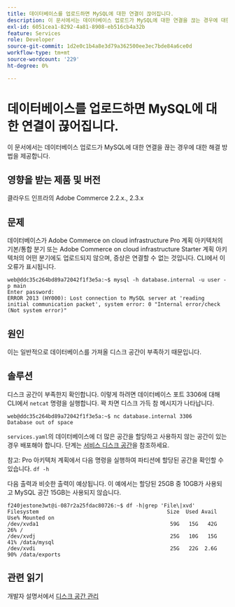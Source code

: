 ```yaml
---
title: 데이터베이스를 업로드하면 MySQL에 대한 연결이 끊어집니다.
description: 이 문서에서는 데이터베이스 업로드가 MySQL에 대한 연결을 끊는 경우에 대한 해결 방법을 제공합니다.
exl-id: 6051cea1-8292-4a81-8908-eb516cb4a32b
feature: Services
role: Developer
source-git-commit: 1d2e0c1b4a8e3d79a362500ee3ec7bde84a6ce0d
workflow-type: tm+mt
source-wordcount: '229'
ht-degree: 0%

---
```


# 데이터베이스를 업로드하면 MySQL에 대한 연결이 끊어집니다.

이 문서에서는 데이터베이스 업로드가 MySQL에 대한 연결을 끊는 경우에 대한 해결 방법을 제공합니다.

## 영향을 받는 제품 및 버전

클라우드 인프라의 Adobe Commerce 2.2.x., 2.3.x

## 문제

데이터베이스가 Adobe Commerce on cloud infrastructure Pro 계획 아키텍처의 기본/통합 분기 또는 Adobe Commerce on cloud infrastructure Starter 계획 아키텍처의 어떤 분기에도 업로드되지 않으며, 증상은 연결할 수 없는 것입니다. CLI에서 이 오류가 표시됩니다.

```
web@ddc35c264bd89a72042f1f3e5a:~$ mysql -h database.internal -u user -p main
Enter password:
ERROR 2013 (HY000): Lost connection to MySQL server at 'reading initial communication packet', system error: 0 "Internal error/check (Not system error)"
```

## 원인

이는 일반적으로 데이터베이스를 가져올 디스크 공간이 부족하기 때문입니다.

## 솔루션

디스크 공간이 부족한지 확인합니다. 이렇게 하려면 데이터베이스 포트 3306에 대해 CLI에서 `netcat` 명령을 실행합니다. 꽉 차면 디스크 가득 참 메시지가 나타납니다.

```
web@ddc35c264bd89a72042f1f3e5a:~$ nc database.internal 3306
Database out of space
```

`services.yaml`의 데이터베이스에 더 많은 공간을 할당하고 사용하지 않는 공간이 있는 경우 배포해야 합니다. 단계는 [서비스 디스크 공간](https://devdocs.magento.com/cloud/project/manage-disk-space.html#service-disk-space)을 참조하세요.

참고: Pro 아키텍처 계획에서 다음 명령을 실행하여 파티션에 할당된 공간을 확인할 수 있습니다. `df -h`

다음 출력과 비슷한 출력이 예상됩니다. 이 예에서는 할당된 25GB 중 10GB가 사용되고 MySQL 공간 15GB는 사용되지 않습니다.

```
f240jestone3wt@i-087r2a25fdac80726:~$ df -h|grep 'File\|xvd'
Filesystem                                         Size  Used Avail Use% Mounted on
/dev/xvda1                                          59G   15G   42G  26% /
/dev/xvdj                                           25G   10G   15G  41% /data/mysql
/dev/xvdi                                           25G   22G  2.6G  90% /data/exports
```

## 관련 읽기

개발자 설명서에서 [디스크 공간 관리](https://devdocs.magento.com/cloud/project/manage-disk-space.html)
